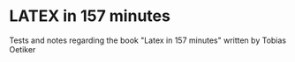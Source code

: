 # LATEX in 157 minutes
Tests and notes regarding the book "Latex in 157 minutes" written by Tobias Oetiker 
